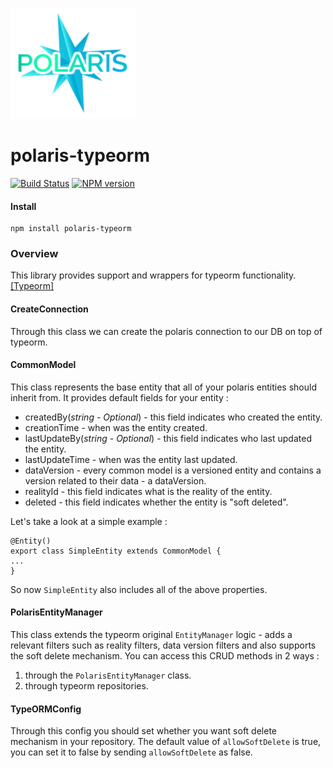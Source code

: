 ![Small Logo](static/img/polaris-logo.png)

# polaris-typeorm

[![Build Status](https://travis-ci.com/Enigmatis/polaris-typeorm.svg?branch=master)](https://travis-ci.com/Enigmatis/polaris-typeorm)
[![NPM version](https://img.shields.io/npm/v/@enigmatis/polaris-typeorm.svg?style=flat-square)](https://www.npmjs.com/package/@enigmatis/polaris-typeorm)

#### Install

```
npm install polaris-typeorm
```

### Overview

This library provides support and wrappers for typeorm functionality. [[Typeorm]](https://github.com/typeorm/typeorm)

#### CreateConnection

Through this class we can create the polaris connection to our DB on top of typeorm.

#### CommonModel

This class represents the base entity that all of your polaris entities should inherit from.
It provides default fields for your entity :

-   createdBy(_string - Optional_) - this field indicates who created the entity.
-   creationTime - when was the entity created.
-   lastUpdateBy(_string - Optional_) - this field indicates who last updated the entity.
-   lastUpdateTime - when was the entity last updated.
-   dataVersion - every common model is a versioned entity and contains a version related to their data - a dataVersion.
-   realityId - this field indicates what is the reality of the entity.
-   deleted - this field indicates whether the entity is "soft deleted".

Let's take a look at a simple example :

```
@Entity()
export class SimpleEntity extends CommonModel {
...
}
```

So now `SimpleEntity` also includes all of the above properties.

#### PolarisEntityManager

This class extends the typeorm original `EntityManager` logic - adds a relevant filters such as reality filters,
data version filters and also supports the soft delete mechanism.
You can access this CRUD methods in 2 ways :

1. through the `PolarisEntityManager` class.
2. through typeorm repositories.

#### TypeORMConfig

Through this config you should set whether you want soft delete mechanism in your repository.
The default value of `allowSoftDelete` is true, you can set it to false by sending `allowSoftDelete` as false.

